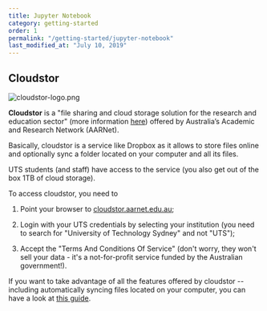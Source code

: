 ```yaml
---
title: Jupyter Notebook
category: getting-started
order: 1
permalink: "/getting-started/jupyter-notebook"
last_modified_at: "July 10, 2019"
---
```


## Cloudstor

![cloudstor-logo.png](https://cloudstor.aarnet.edu.au/plus/s/pwXdzeYzcZPxqw9/download)

**Cloudstor** is a "file sharing and cloud storage solution for the research and education sector" (more information [here](https://www.aarnet.edu.au/network-and-services/cloud-services-applications/cloudstor)) offered by Australia’s Academic and Research Network (AARNet).

Basically, cloudstor is a service like Dropbox as it allows to store files online and optionally sync a folder located on your computer and all its files. 

UTS students (and staff) have access to the service (you also get out of the box 1TB of cloud storage).
  

To access cloudstor, you need to

1. Point your browser to [cloudstor.aarnet.edu.au](https://cloudstor.aarnet.edu.au/);

2. Login with your UTS credentials by selecting your institution (you need to search for "University of Technology Sydney" and not "UTS");

3. Accept the "Terms And Conditions Of Service" (don't worry, they won't sell your data - it's a not-for-profit service funded by the Australian government!).

If you want to take advantage of all the features offered by cloudstor --  including automatically syncing files located on your computer, you can have a look at [this guide](https://support.aarnet.edu.au/hc/en-us/articles/227469547-CloudStor-Getting-Started-Guide).
